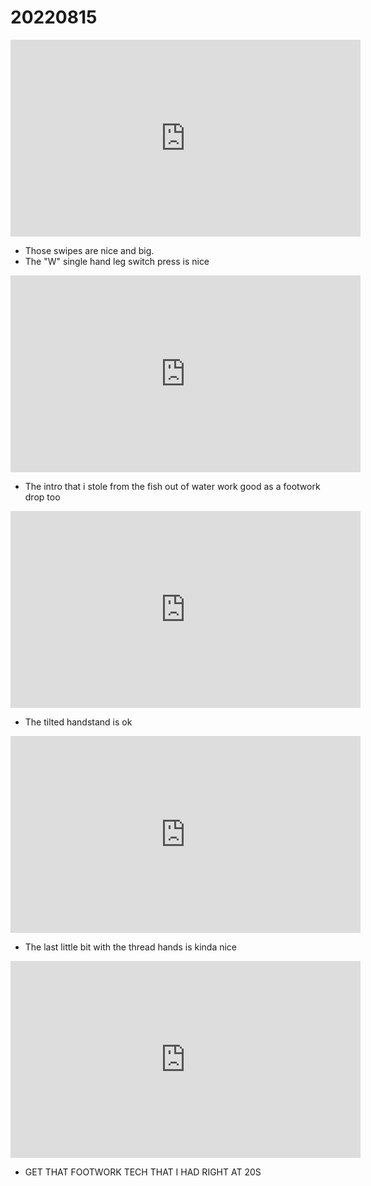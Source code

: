 # 20220815

<iframe width="560" height="315" src="https://www.youtube.com/embed/gKfX1mU7j6M" title="YouTube video player" frameborder="0" allow="accelerometer; autoplay; clipboard-write; encrypted-media; gyroscope; picture-in-picture; web-share" allowfullscreen></iframe>

- Those swipes are nice and big.
- The "W" single hand leg switch press is nice

<iframe width="560" height="315" src="https://www.youtube.com/embed/PzuS00264BA" title="YouTube video player" frameborder="0" allow="accelerometer; autoplay; clipboard-write; encrypted-media; gyroscope; picture-in-picture; web-share" allowfullscreen></iframe>

- The intro that i stole from the fish out of water work good as a footwork drop too

<iframe width="560" height="315" src="https://www.youtube.com/embed/RdUAlWkz1aU" title="YouTube video player" frameborder="0" allow="accelerometer; autoplay; clipboard-write; encrypted-media; gyroscope; picture-in-picture; web-share" allowfullscreen></iframe>

- The tilted handstand is ok

<iframe width="560" height="315" src="https://www.youtube.com/embed/8VAMQoA9Szk" title="YouTube video player" frameborder="0" allow="accelerometer; autoplay; clipboard-write; encrypted-media; gyroscope; picture-in-picture; web-share" allowfullscreen></iframe>

- The last little bit with the thread hands is kinda nice

<iframe width="560" height="315" src="https://www.youtube.com/embed/3rhsXXme_fQ" title="YouTube video player" frameborder="0" allow="accelerometer; autoplay; clipboard-write; encrypted-media; gyroscope; picture-in-picture; web-share" allowfullscreen></iframe>

- GET THAT FOOTWORK TECH THAT I HAD RIGHT AT 20S
